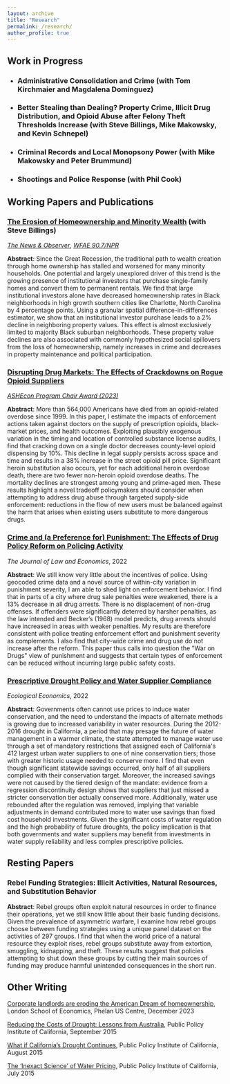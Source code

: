```yaml
---
layout: archive
title: "Research"
permalink: /research/
author_profile: true
---
```


## Work in Progress

* ### Administrative Consolidation and Crime (with Tom Kirchmaier and Magdalena Dominguez)

* ### Better Stealing than Dealing? Property Crime, Illicit Drug Distribution, and Opioid Abuse after Felony Theft Thresholds Increase (with Steve Billings, Mike Makowsky, and Kevin Schnepel)

* ### Criminal Records and Local Monopsony Power (with Mike Makowsky and Peter Brummund)
				
* ### Shootings and Police Response (with Phil Cook)
		
## Working Papers and Publications

### [The Erosion of Homeownership and Minority Wealth](https://papers.ssrn.com/sol3/papers.cfm?abstract_id=4649479) (with Steve Billings)
*[The News & Observer](https://www.newsobserver.com/news/business/real-estate-news/article282644728.html )*, *[WFAE 90.7/NPR](https://www.wfae.org/business/2023-12-15/corporate-landlords-linked-to-declines-in-property-values-black-homeownership-in-charlotte)*

**Abstract**: Since the Great Recession, the traditional path to wealth creation through home ownership has stalled and worsened for many minority households. One potential and largely unexplored driver of this trend is the growing presence of institutional investors that purchase single-family homes and convert them to permanent rentals. We find that large institutional investors alone have decreased homeownership rates in Black neighborhoods in high growth southern cities like Charlotte, North Carolina by 4 percentage points. Using a granular spatial difference-in-differences estimator, we show that an institutional investor purchase leads to a 2% decline in neighboring property values. This effect is almost exclusively limited to majority Black suburban neighborhoods. These property value declines are also associated with commonly hypothesized social spillovers from the loss of homeownership, namely increases in crime and decreases in property maintenance and political participation. 

### [Disrupting Drug Markets: The Effects of Crackdowns on Rogue Opioid Suppliers](https://papers.ssrn.com/sol3/papers.cfm?abstract_id=4266020)
*[ASHEcon Program Chair Award (2023)](https://www.ashecon.org/2023-ashecon-program-chair-awards/)*

**Abstract**: More than 564,000 Americans have died from an opioid-related overdose since 1999. In this paper, I estimate the impacts of enforcement actions taken against doctors on the supply of prescription opioids, black-market prices, and health outcomes. Exploiting plausibly exogenous variation in the timing and location of controlled substance license audits, I find that cracking down on a single doctor decreases county-level opioid dispensing by 10%. This decline in legal supply persists across space and time and results in a 38% increase in the street opioid pill price. Significant heroin substitution also occurs, yet for each additional heroin overdose death, there are two fewer non-heroin opioid overdose deaths. The mortality declines are strongest among young and prime-aged men. These results highlight a novel tradeoff policymakers should consider when attempting to address drug abuse through targeted supply-side enforcement: reductions in the flow of new users must be balanced against the harm that arises when existing users substitute to more dangerous drugs. 

### [Crime and (a Preference for) Punishment: The Effects of Drug Policy Reform on Policing Activity](https://www.journals.uchicago.edu/doi/10.1086/721292)
*The Journal of Law and Economics*, 2022

**Abstract**: We still know very little about the incentives of police. Using geocoded crime data and a novel source of within-city variation in punishment severity, I am able to shed light on enforcement behavior. I find that in parts of a city where drug sale penalties were weakened, there is a 13% decrease in all drug arrests. There is no displacement of non-drug offenses. If offenders were significantly deterred by harsher penalties, as the law intended and Becker’s (1968) model predicts, drug arrests should have increased in areas with weaker penalties. My results are therefore consistent with police treating enforcement effort and punishment severity as complements. I also find that city-wide crime and drug use do not increase after the reform. This paper thus calls into question the "War on Drugs" view of punishment and suggests that certain types of enforcement can be reduced without incurring large public safety costs. 	

### [Prescriptive Drought Policy and Water Supplier Compliance](https://www.sciencedirect.com/science/article/pii/S092180092200091X?dgcid=author)
*Ecological Economics*, 2022

**Abstract**: Governments often cannot use prices to induce water conservation, and the need to understand the impacts of alternate methods is growing due to increased variability in water resources. During the 2012-2016 drought in California, a period that may presage the future of water management in a warmer climate, the state attempted to manage water use through a set of mandatory restrictions that assigned each of California's 412 largest urban water suppliers to one of nine conservation tiers; those with greater historic usage needed to conserve more. I find that even though significant statewide savings occurred, only half of all suppliers complied with their conservation target. Moreover, the increased savings were not caused by the tiered design of the mandate: evidence from a regression discontinuity design shows that suppliers that just missed a stricter conservation tier actually conserved more. Additionally, water use rebounded after the regulation was removed, implying that variable adjustments in demand contributed more to water use savings than fixed cost household investments. Given the significant costs of water regulation and the high probability of future droughts, the policy implication is that both governments and water suppliers may benefit from investments in water supply reliability and less complex prescriptive policies.

## Resting Papers

### Rebel Funding Strategies: Illicit Activities, Natural Resources, and Substitution Behavior 

**Abstract**: Rebel groups often exploit natural resources in order to finance their operations, yet we still know little about their basic funding decisions. Given the prevalence of asymmetric warfare, I examine how rebel groups choose between funding strategies using a unique panel dataset on the activities of 297 groups. I find that when the world price of a natural resource they exploit rises, rebel groups substitute away from extortion, smuggling, kidnapping, and theft. These results suggest that policies attempting to shut down these groups by cutting their main sources of funding may produce harmful unintended consequences in the short run.

## Other Writing

[Corporate landlords are eroding the American Dream of homeownership](https://blogs.lse.ac.uk/usappblog/2023/12/18/corporate-landlords-are-eroding-the-american-dream-of-homeownership-especially-in-black-neighborhoods/), London School of Economics, Phelan US Centre, December 2023

[Reducing the Costs of Drought: Lessons from Australia](https://www.ppic.org/blog/reducing-the-costs-of-drought-lessons-from-australia/), Public Policy Institute of California, September 2015

[What if California’s Drought Continues](https://www.ppic.org/content/pubs/report/R_815EHR.pdf), Public Policy Institute of California, August 2015

[The ‘Inexact Science’ of Water Pricing](https://www.ppic.org/blog/the-inexact-science-of-water-pricing/), Public Policy Institute of California, July 2015

